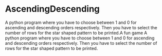 # AscendingDescending
A python program where you have to choose between 1 and 0 for ascending and descending orders respectively. Then you have to select the number of rows for the star shaped pattern to be printed.A fun game
A python program where you have to choose between 1 and 0 for ascending and descending orders respectively. Then you have to select the number of rows for the star shaped pattern to be printed.
